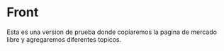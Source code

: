 # Front
Esta es una version de prueba donde copiaremos la pagina de mercado libre y agregaremos diferentes topicos.
